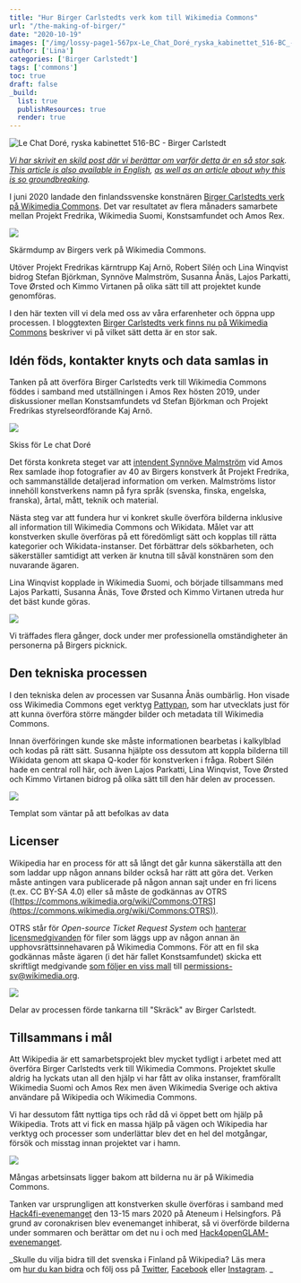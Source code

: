 ```yaml
---
title: "Hur Birger Carlstedts verk kom till Wikimedia Commons"
url: "/the-making-of-birger/"
date: "2020-10-19"
images: ["/img/lossy-page1-567px-Le_Chat_Doré_ryska_kabinettet_516-BC_-_Birger_Carlstedt.tif.jpg"]
author: ['Lina']
categories: ['Birger Carlstedt']
tags: ['commons']
toc: true
draft: false
_build:
  list: true
  publishResources: true
  render: true
---
```


![Le Chat Doré, ryska kabinettet 516-BC - Birger Carlstedt](/img/lossy-page1-567px-Le_Chat_Doré_ryska_kabinettet_516-BC_-_Birger_Carlstedt.tif.jpg)


_[Vi har skrivit en skild post där vi berättar om varför detta är en så stor sak](https://projektfredrika.fi/birger/). [This article is also available in English](https://projektfredrika.fi/the-making-of-birger-english/), [as well as an article about why this is so groundbreaking](https://projektfredrika.fi/birger-english/)._

I juni 2020 landade den finlandssvenske konstnären [Birger Carlstedts verk på Wikimedia Commons](https://commons.wikimedia.org/wiki/Category:Birger_Carlstedt). Det var resultatet av flera månaders samarbete mellan Projekt Fredrika, Wikimedia Suomi, Konstsamfundet och Amos Rex.

![](https://lh4.googleusercontent.com/qL-GK3316NuSWqKcA6al0PcBUvH7mDFgaZyXhr4bG-2a_8AVURWz8l0bNdb_ivQQcByIquJrHgaFPWp73pj46jgyaOinBc2K5oZhnYXVgzWGbjBYGSVl1k_M_qgoxVhe2D2SzczZ)

Skärmdump av Birgers verk på Wikimedia Commons.

Utöver Projekt Fredrikas kärntrupp Kaj Arnö, Robert Silén och Lina Winqvist bidrog Stefan Björkman, Synnöve Malmström, Susanna Ånäs, Lajos Parkatti, Tove Ørsted och Kimmo Virtanen på olika sätt till att projektet kunde genomföras.

I den här texten vill vi dela med oss av våra erfarenheter och öppna upp processen. I bloggtexten [Birger Carlstedts verk finns nu på Wikimedia Commons](https://projektfredrika.fi/birger/) beskriver vi på vilket sätt detta är en stor sak.

## Idén föds, kontakter knyts och data samlas in

Tanken på att överföra Birger Carlstedts verk till Wikimedia Commons föddes i samband med utställningen i Amos Rex hösten 2019, under diskussioner mellan Konstsamfundets vd Stefan Björkman och Projekt Fredrikas styrelseordförande Kaj Arnö.

![](/2020/10/lossy-page1-585px-Skiss_för_Le_Chat_Doré_2_11-13-82_2_-_Birger_Carlstedt.tif-1.jpg)

Skiss för Le chat Doré

Det första konkreta steget var att [intendent Synnöve Malmström](https://amosrex.fi/sv/om-oss/kontakt/) vid Amos Rex samlade ihop fotografier av 40 av Birgers konstverk åt Projekt Fredrika, och sammanställde detaljerad information om verken. Malmströms listor innehöll konstverkens namn på fyra språk (svenska, finska, engelska, franska), årtal, mått, teknik och material.

Nästa steg var att fundera hur vi konkret skulle överföra bilderna inklusive all information till Wikimedia Commons och Wikidata. Målet var att konstverken skulle överföras på ett föredömligt sätt och kopplas till rätta kategorier och Wikidata-instanser. Det förbättrar dels sökbarheten, och säkerställer samtidigt att verken är knutna till såväl konstnären som den nuvarande ägaren.

Lina Winqvist kopplade in Wikimedia Suomi, och började tillsammans med Lajos Parkatti, Susanna Ånäs, Tove Ørsted och Kimmo Virtanen utreda hur det bäst kunde göras. 

![](/2020/10/lossy-page1-596px-Picnic_17-BC_-_Birger_Carlstedt.tif-2.jpg)

Vi träffades flera gånger, dock under mer professionella omständigheter än personerna på Birgers picknick.

## Den tekniska processen

I den tekniska delen av processen var Susanna Ånäs oumbärlig. Hon visade oss Wikimedia Commons eget verktyg [Pattypan](https://commons.wikimedia.org/wiki/Commons:Pattypan), som har utvecklats just för att kunna överföra större mängder bilder och metadata till Wikimedia Commons.

Innan överföringen kunde ske måste informationen bearbetas i kalkylblad och kodas på rätt sätt. Susanna hjälpte oss dessutom att koppla bilderna till Wikidata genom att skapa Q-koder för konstverken i fråga. Robert Silén hade en central roll här, och även Lajos Parkatti, Lina Winqvist, Tove Ørsted och Kimmo Virtanen bidrog på olika sätt till den här delen av processen.

![](/2020/10/image-1024x606.png)

Templat som väntar på att befolkas av data

## Licenser

Wikipedia har en process för att så långt det går kunna säkerställa att den som laddar upp någon annans bilder också har rätt att göra det. Verken måste antingen vara publicerade på någon annan sajt under en fri licens (t.ex. CC BY-SA 4.0) eller så måste de godkännas av OTRS ([https://commons.wikimedia.org/wiki/Commons:OTRS](https://commons.wikimedia.org/wiki/Commons:OTRS)).

OTRS står för _Open-source Ticket Request System_ och [hanterar licensmedgivanden](https://commons.wikimedia.org/wiki/Commons:OTRS/sv#Mallar_att_anv%C3%A4nda_p%C3%A5_filbeskrivningssidor) för filer som läggs upp av någon annan än upphovsrättsinnehavaren på Wikimedia Commons. För att en fil ska godkännas måste ägaren (i det här fallet Konstsamfundet) skicka ett skriftligt medgivande [som följer en viss mall](https://commons.wikimedia.org/wiki/Template:Email_templates/Consent/sv) till [permissions-sv@wikimedia.org](mailto:permissions-sv@wikimedia.org).

![](/2020/10/lossy-page1-447px-Skräck_birger_Carlstedt.tif.jpg)

Delar av processen förde tankarna till "Skräck" av Birger Carlstedt.

## Tillsammans i mål

Att Wikipedia är ett samarbetsprojekt blev mycket tydligt i arbetet med att överföra Birger Carlstedts verk till Wikimedia Commons. Projektet skulle aldrig ha lyckats utan all den hjälp vi har fått av olika instanser, framförallt Wikimedia Suomi och Amos Rex men även Wikimedia Sverige och aktiva användare på Wikipedia och Wikimedia Commons.

Vi har dessutom fått nyttiga tips och råd då vi öppet bett om hjälp på Wikipedia. Trots att vi fick en massa hjälp på vägen och Wikipedia har verktyg och processer som underlättar blev det en hel del motgångar, försök och misstag innan projektet var i hamn. 

![](/2020/10/lossy-page1-390px-Tvättinrättningen_12-BC_-_Birger_Carlstedt.tif.jpg)

Mångas arbetsinsats ligger bakom att bilderna nu är på Wikimedia Commons.

Tanken var ursprungligen att konstverken skulle överföras i samband med [Hack4fi-evenemanget](https://hack4.fi/) den 13-15 mars 2020 på Ateneum i Helsingfors. På grund av coronakrisen blev evenemanget inhiberat, så vi överförde bilderna under sommaren och berättar om det nu i och med [Hack4openGLAM-evenemanget](https://summit.creativecommons.org/hack4openglam-dashboard/#/).

_Skulle du vilja bidra till det svenska i Finland på Wikipedia? Läs mera om [hur du kan bidra](https://projektfredrika.fi/bidra/) och följ oss på [Twitter](https://twitter.com/projektfredrika), [Facebook](https://www.facebook.com/projektfredrika/) eller [Instagram](http://instagram.com/projektfredrika). _